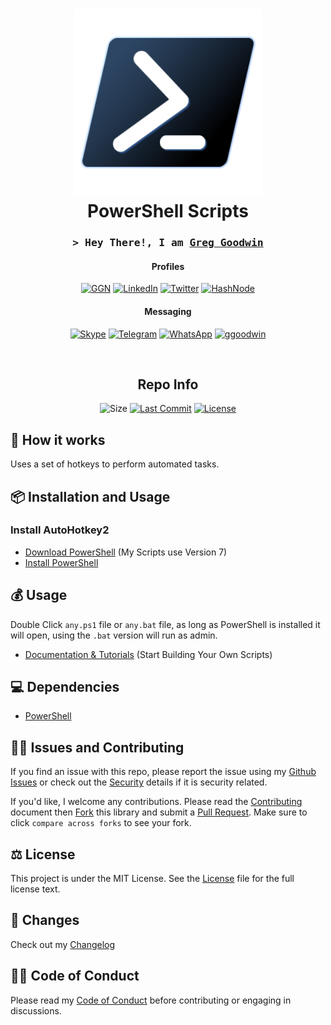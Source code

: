 <div align="center">
	<h1><img alt="PowerShell logo" src="https://github.com/ggoodwin/powershell/blob/master/powershell.png?raw=true" height="300" /><br />
		PowerShell Scripts
	</h1>

<h3 align="center">
  <samp>&gt; Hey There!, I am
    <b><a target="_blank" href="https://ggn.dev">Greg Goodwin</a></b>
  </samp>
</h3>

<div align="center">

#### Profiles

[![GGN](https://img.shields.io/badge/GGN.dev-663399?style=for-the-badge&logo=gatsby&logoColor=white)](https://ggn.dev)
[![LinkedIn](https://img.shields.io/badge/LinkedIn-0077B5?style=for-the-badge&logo=linkedin&logoColor=white)](https://ggn.sh/li)
[![Twitter](https://img.shields.io/badge/Twitter-1DA1F2?style=for-the-badge&logo=twitter&logoColor=white)](https://ggn.sh/x)
[![HashNode](https://img.shields.io/badge/Hashnode-2962FF?style=for-the-badge&logo=hashnode&logoColor=white)](https://ggn.hn)

#### Messaging

[![Skype](https://img.shields.io/badge/Skype-%2300AFF0.svg?style=for-the-badge&logo=Skype&logoColor=white)](https://ggn.sh/skype)
[![Telegram](https://img.shields.io/badge/Telegram-2CA5E0?style=for-the-badge&logo=telegram&logoColor=white)](https://ggn.sh/tg)
[![WhatsApp](https://img.shields.io/badge/WhatsApp-25D366?style=for-the-badge&logo=whatsapp&logoColor=white)](https://ggn.sh/wa)
[![ggoodwin](https://dcbadge.vercel.app/api/shield/179795086543028224)](https://discord.id/?prefill=179795086543028224)
</div>
<br>

<h2>Repo Info</h2>

![Size](https://img.shields.io/github/languages/code-size/ggoodwin/powershell) [![Last Commit](https://img.shields.io/github/last-commit/ggoodwin/powershell)](https://github.com/ggoodwin/powershell/commits/master) [![License](https://img.shields.io/github/license/ggoodwin/powershell)](https://github.com/ggoodwin/powershell/blob/master/LICENSE.md)

</div>

## 🌟 How it works

Uses a set of hotkeys to perform automated tasks.

## 📦 Installation and Usage

### Install AutoHotkey2

- [Download PowerShell] (My Scripts use Version 7)
- [Install PowerShell]

## 💰 Usage

Double Click `any.ps1` file or `any.bat` file, as long as PowerShell is installed it will open, using the `.bat` version will run as admin.

- [Documentation & Tutorials] (Start Building Your Own Scripts)

## 💻 Dependencies

- [PowerShell]

## 🙇‍♂️ Issues and Contributing

If you find an issue with this repo, please report the issue using my [Github Issues] or check out the [Security] details if it is security related.

If you'd like, I welcome any contributions. Please read the [Contributing] document then [Fork] this library and submit a [Pull Request]. Make sure to click `compare across forks` to see your fork.

## ⚖️ License

This project is under the MIT License. See the [License] file for the full license text.

## 📜 Changes

Check out my [Changelog]

## 👍🏻 Code of Conduct

Please read my [Code of Conduct] before contributing or engaging in discussions.

<!-- Links -->
[LICENSE]: https://github.com/ggoodwin/powershell/blob/master/LICENSE.md
[CHANGELOG]: https://github.com/ggoodwin/powershell/blob/master/CHANGELOG.md
[SECURITY]: https://github.com/ggoodwin/powershell/blob/master/SECURITY.md
[FORK]: https://github.com/ggoodwin/powershell/fork
[PULL REQUEST]: https://github.com/ggoodwin/powershell/compare
[CODE OF CONDUCT]: https://github.com/ggoodwin/powershell/blob/master/CODE_OF_CONDUCT.md
[CONTRIBUTING]: https://github.com/ggoodwin/powershell/blob/master/CONTRIBUTING.md
[GITHUB ISSUES]: https://github.com/ggoodwin/powershell/issues
[PowerShell]: https://learn.microsoft.com/en-us/powershell/scripting/overview?view=powershell-7.3
[Install PowerShell]: https://learn.microsoft.com/en-us/powershell/scripting/install/installing-powershell?view=powershell-7.3
[Download PowerShell]: https://learn.microsoft.com/en-us/powershell/scripting/install/installing-powershell?view=powershell-7.3
[Documentation & Tutorials]: https://learn.microsoft.com/en-us/powershell/
